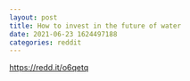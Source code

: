 ```yaml
--- 
layout: post 
title: How to invest in the future of water 
date: 2021-06-23 1624497188 
categories: reddit 
--- 
```

https://redd.it/o6qetq